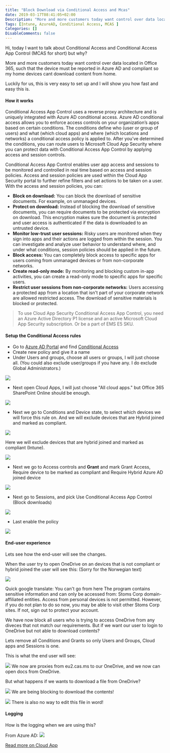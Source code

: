 ```yaml
---
title: "Block Download via Conditional Access and Mcas"
date: 2019-03-17T08:41:05+02:00
Description: "More and more customers today want control over data located in Office 365, such that the device must be reported in Azure AD and compliant so my home devices cant download content from home."
Tags: [Intune, AzureAD, Conditional Access, MCAS ]
Categories: []
DisableComments: false
---
```

Hi, today I want to talk about Conditional Access and Conditional Access App Control (MCAS for short) but why?

More and more customers today want control over data located in Office 365, such that the device must be reported in Azure AD and compliant so my home devices cant download content from home.

Luckily for us, this is very easy to set up and I will show you how fast and easy this is.

#### How it works

Conditional Access App Control uses a reverse proxy architecture and is uniquely integrated with Azure AD conditional access. Azure AD conditional access allows you to enforce access controls on your organization’s apps based on certain conditions. The conditions define who (user or group of users) and what (which cloud apps) and where (which locations and networks) a conditional access policy is applied to. After you’ve determined the conditions, you can route users to Microsoft Cloud App Security where you can protect data with Conditional Access App Control by applying access and session controls.

Conditional Access App Control enables user app access and sessions to be monitored and controlled in real time based on access and session policies. Access and session policies are used within the Cloud App Security portal to further refine filters and set actions to be taken on a user. With the access and session policies, you can:

* __Block on download:__ You can block the download of sensitive documents. For example, on unmanaged devices.
* __Protect on download:__ Instead of blocking the download of sensitive documents, you can require documents to be protected via encryption on download. This encryption makes sure the document is protected and user access is authenticated if the data is downloaded to an untrusted device.
* __Monitor low-trust user sessions:__ Risky users are monitored when they sign into apps and their actions are logged from within the session. You can investigate and analyze user behavior to understand where, and under what conditions, session policies should be applied in the future.
* __Block access:__ You can completely block access to specific apps for users coming from unmanaged devices or from non-corporate networks.
* __Create read-only mode:__ By monitoring and blocking custom in-app activities, you can create a read-only mode to specific apps for specific users.
* __Restrict user sessions from non-corporate networks:__ Users accessing a protected app from a location that isn't part of your corporate network are allowed restricted access. The download of sensitive materials is blocked or protected.

> To use Cloud App Security Conditional Access App Control, you need an Azure Active Directory P1 license and an active Microsoft Cloud App Security subscription. Or be a part of EMS E5 SKU.

#### Setup the Conditional Access rules

- Go to [Azure AD Portal](https://aad.portal.azure.com) and find [Conditional Access](https://aad.portal.azure.com/#blade/Microsoft_AAD_IAM/ConditionalAccessBlade/Policies)
- Create new policy and give it a name
- Under Users and groups, choose all users or groups, I will just choose all. (You could also exclude user/groups if you have any. I do exclude Global Administrators.)

![](/images/camcas/1.png)

- Next open Cloud Apps, I will just choose "All cloud apps." but Office 365 SharePoint Online should be enough.

![](/images/camcas/2.png)

- Next we go to Conditions and Device state, to select which devices we will force this rule on. And we will exclude devices that are Hybrid joined and marked as compliant.

![](/images/camcas/3.png)

Here we will exclude devices that are hybrid joined and marked as compliant (Intune).

![](/images/camcas/4.png)

- Next we go to Access controls and __Grant__ and mark Grant Access, Require device to be marked as compliant and Require Hybrid Azure AD joined device

![](/images/camcas/5.png)

- Next go to Sessions, and pick Use Conditional Access App Control (Block downloads)

![](/images/camcas/6.png)

- Last enable the policy

![](/images/camcas/7.png)

#### End-user experience

Lets see how the end-user will see the changes.

When the user try to open OneDrive on an devices that is not compliant or hybrid joined the user will see this: (Sorry for the Norwegian text)

![](/images/camcas/8.png)

Quick google translate:
You can't go from here
The program contains sensitive information and can only be accessed from:
Stoms Corp domain-affiliated entities. Access from personal devices is not permitted.
However, if you do not plan to do so now, you may be able to visit other Stoms Corp sites. If not, sign out to protect your account.

We have now block all users who is trying to access OneDrive from any diveces that not match our requirements. But if we want our user to login to OneDrive but not able to download contents?

Lets remove all Conditions and Grants so only Users and Groups, Cloud apps and Sessions is one.

This is what the end user will see:

![](/images/camcas/9.png)
We now are proxies from eu2.cas.ms to our OneDrive, and we now can open docs from OneDrive.

But what happens if we wants to download a file from OneDrive?

![](/images/camcas/10.png)
We are being blocking to download the contents!

![](/images/camcas/11.png)
There is also no way to edit this file in word!

#### Logging

How is the logging when we are using this?

From Azure AD:
![](/images/camcas/12.png)


[Read more on Cloud App](https://docs.microsoft.com/en-us/cloud-app-security/proxy-intro-aad)